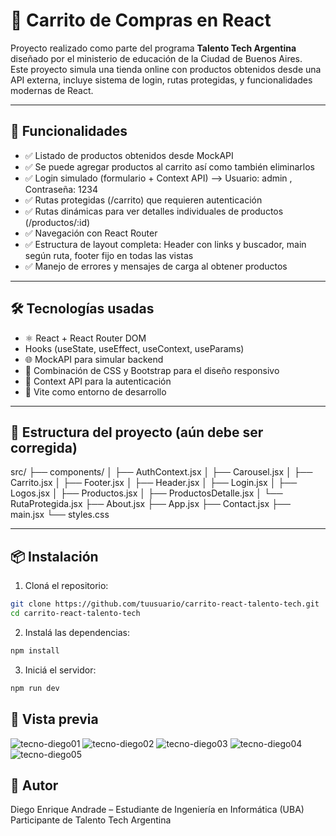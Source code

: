# 🛒 Carrito de Compras en React

Proyecto realizado como parte del programa **Talento Tech Argentina** diseñado por el ministerio de educación de la Ciudad de Buenos Aires.  
Este proyecto simula una tienda online con productos obtenidos desde una API externa, incluye sistema de login, rutas protegidas, y funcionalidades modernas de React.

---

## 🚀 Funcionalidades

- ✅ Listado de productos obtenidos desde MockAPI
- ✅ Se puede agregar productos al carrito así como también eliminarlos
- ✅ Login simulado (formulario + Context API) --> Usuario: admin , Contraseña: 1234
- ✅ Rutas protegidas (/carrito) que requieren autenticación
- ✅ Rutas dinámicas para ver detalles individuales de productos (/productos/:id)
- ✅ Navegación con React Router
- ✅ Estructura de layout completa: Header con links y buscador, main según ruta, footer fijo en todas las vistas
- ✅ Manejo de errores y mensajes de carga al obtener productos

---

## 🛠️ Tecnologías usadas

- ⚛️ React + React Router DOM
- Hooks (useState, useEffect, useContext, useParams)
- 🌐 MockAPI para simular backend
- 🎨 Combinación de CSS y Bootstrap para el diseño responsivo
- 🔐 Context API para la autenticación
- 🚀 Vite como entorno de desarrollo



---

## 📁 Estructura del proyecto (aún debe ser corregida)

src/
├── components/
│ ├── AuthContext.jsx
│ ├── Carousel.jsx
│ ├── Carrito.jsx
│ ├── Footer.jsx
│ ├── Header.jsx
│ ├── Login.jsx
│ ├── Logos.jsx
│ ├── Productos.jsx
│ ├── ProductosDetalle.jsx
│ └── RutaProtegida.jsx
├── About.jsx
├── App.jsx
├── Contact.jsx
├── main.jsx
└── styles.css


---

## 📦 Instalación

1. Cloná el repositorio:

```bash
git clone https://github.com/tuusuario/carrito-react-talento-tech.git
cd carrito-react-talento-tech 
```

2. Instalá las dependencias:

```bash
npm install
```

3. Iniciá el servidor:

```bash
npm run dev
```
## 📸 Vista previa

![tecno-diego01](https://github.com/user-attachments/assets/9e96dd46-2d04-44e2-ac65-d7fdf97aae4d)
![tecno-diego02](https://github.com/user-attachments/assets/9a4de326-1dd2-4c27-b9fb-3581d5153212)
![tecno-diego03](https://github.com/user-attachments/assets/79e6f18d-0570-44d0-9078-dee6f5076b7e)
![tecno-diego04](https://github.com/user-attachments/assets/cbb2726b-5ed3-441c-a3de-385f6124cb96)
![tecno-diego05](https://github.com/user-attachments/assets/743f8373-c895-4e08-a28d-5b78c877de5e)

## 🧠 Autor
Diego Enrique Andrade – Estudiante de Ingeniería en Informática (UBA)
Participante de Talento Tech Argentina
